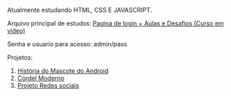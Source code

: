 Atualmente estudando HTML, CSS E JAVASCRIPT.


Arquivo principal de estudos:
<a href="https://guilherme-drumond.github.io/html-css-e-javascript/Pagina%20de%20login/">Pagina de login + Aulas e Desafios (Curso em video)</a>

Senha e usuario para acesso: admin/pass

Projetos:
<ol>
<li><a href="https://guilherme-drumond.github.io/html-css-e-javascript/Pagina%20de%20login/home/desafios/d010/">História do Mascote do Android</a></li>
<li><a href="https://guilherme-drumond.github.io/html-css-e-javascript/Pagina%20de%20login/home/desafios/d012/">Cordel Moderno</a></li>
<li><a href="https://guilherme-drumond.github.io/html-css-e-javascript/Pagina%20de%20login/home/desafios/d014/redessociais.html">Projeto Redes sociais</a></li>
</ol>